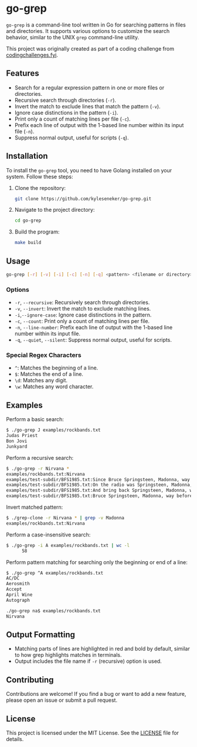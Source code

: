 # go-grep

`go-grep` is a command-line tool written in Go for searching patterns in files and directories. It supports various options to customize the search behavior, similar to the UNIX `grep` command-line utility.

This project was originally created as  part of a coding challenge from [codingchallenges.fyi](https://codingchallenges.fyi/challenges/challenge-grep).

## Features

- Search for a regular expression pattern in one or more files or directories.
- Recursive search through directories (`-r`).
- Invert the match to exclude lines that match the pattern (`-v`).
- Ignore case distinctions in the pattern (`-i`).
- Print only a count of matching lines per file (`-c`).
- Prefix each line of output with the 1-based line number within its input file (`-n`).
- Suppress normal output, useful for scripts (`-q`).

## Installation

To install the `go-grep` tool, you need to have Golang installed on your system. Follow these steps:

1. Clone the repository:

    ```sh
    git clone https://github.com/kyleseneker/go-grep.git
    ```

1. Navigate to the project directory:

    ```sh
    cd go-grep
    ```

1. Build the program:

    ```sh
    make build
    ```

## Usage

```sh
go-grep [-r] [-v] [-i] [-c] [-n] [-q] <pattern> <filename or directory>
```

### Options

- `-r`, `--recursive`: Recursively search through directories.
- `-v`, `--invert`: Invert the match to exclude matching lines.
- `-i`,`--ignore-case`: Ignore case distinctions in the pattern.
- `-c`, `--count`: Print only a count of matching lines per file.
- `-n`, `--line-number`: Prefix each line of output with the 1-based line number within its input file.
- `-q`, `--quiet`, `--silent`: Suppress normal output, useful for scripts.

### Special Regex Characters

- `^`: Matches the beginning of a line.
- `$`: Matches the end of a line.
- `\d`: Matches any digit.
- `\w`: Matches any word character.

## Examples

Perform a basic search:

```sh
$ ./go-grep J examples/rockbands.txt
Judas Priest
Bon Jovi
Junkyard
```

Perform a recursive search:

```sh
$ ./go-grep -r Nirvana *
examples/rockbands.txt:Nirvana
examples/test-subdir/BFS1985.txt:Since Bruce Springsteen, Madonna, way before Nirvana
examples/test-subdir/BFS1985.txt:On the radio was Springsteen, Madonna, way before Nirvana
examples/test-subdir/BFS1985.txt:And bring back Springsteen, Madonna, way before Nirvana
examples/test-subdir/BFS1985.txt:Bruce Springsteen, Madonna, way before Nirvana
```

Invert matched pattern:

```sh
$ ./grep-clone -r Nirvana * | grep -v Madonna
examples/rockbands.txt:Nirvana
```

Perform a case-insensitive search:

```sh
$ ./go-grep -i A examples/rockbands.txt | wc -l
      58
```

Perform pattern matching for searching only the beginning or end of a line:

```sh
$ ./go-grep ^A examples/rockbands.txt
AC/DC
Aerosmith
Accept
April Wine
Autograph
```

```sh
./go-grep na$ examples/rockbands.txt
Nirvana
```

## Output Formatting

- Matching parts of lines are highlighted in red and bold by default, similar to how grep highlights matches in terminals.
- Output includes the file name if `-r` (recursive) option is used.

## Contributing

Contributions are welcome! If you find a bug or want to add a new feature, please open an issue or submit a pull request.

## License

This project is licensed under the MIT License. See the [LICENSE](LICENSE) file for details.
